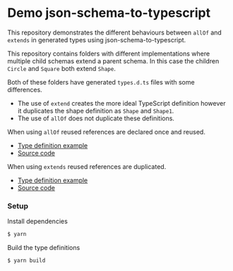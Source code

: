 # Demo json-schema-to-typescript

This repository demonstrates the different behaviours between `allOf` and `extends` in generated types using json-schema-to-typescript.

This repository contains folders with different implementations where multiple child schemas extend a parent schema. In this case the children `Circle` and `Square` both extend `Shape`.

Both of these folders have generated `types.d.ts` files with some differences.

- The use of `extend` creates the more ideal TypeScript definition however it duplicates the shape definition as `Shape` and `Shape1`.
- The use of `allOf` does not duplicate these definitions.

When using `allOf` reused references are declared once and reused.

- [Type definition example](./allOf/types.d.ts)
- [Source code](./allOf/square.json)

When using `extends` reused references are duplicated.

- [Type definition example](./extends/types.d.ts)
- [Source code](./extends/square.json)

### Setup

Install dependencies

```bash
$ yarn
```

Build the type definitions

```bash
$ yarn build
```
